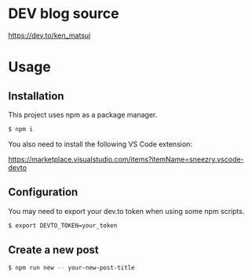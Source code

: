 # DEV blog source

https://dev.to/ken_matsui

# Usage

## Installation

This project uses npm as a package manager.

```bash
$ npm i
```

You also need to install the following VS Code extension:

https://marketplace.visualstudio.com/items?itemName=sneezry.vscode-devto

## Configuration

You may need to export your dev.to token when using some npm scripts.

```bash
$ export DEVTO_TOKEN=your_token
```

## Create a new post

```bash
$ npm run new -- your-new-post-title
```
